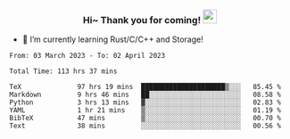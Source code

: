 <h3 align="center">
    Hi~ Thank you for coming!
    <img src="https://media.giphy.com/media/hvRJCLFzcasrR4ia7z/giphy.gif" width="25px">
</h3>

<!--
**pineapple-man/pineapple-man** is a ✨ _special_ ✨ repository because its `README.md` (this file) appears on your GitHub profile.

Here are some ideas to get you started:
- 🔭 I’m currently working on ...
- 🤔 I’m looking for help with ...
- 💬 Ask me about ...
- 📫 How to reach me: ...
- 😄 Pronouns: ...
- ⚡ Fun fact: 
- 👯 I’m looking to collaborate on kubernetes
-->
- 🌱 I’m currently learning Rust/C/C++ and Storage!

<!--START_SECTION:waka-->

```text
From: 03 March 2023 - To: 02 April 2023

Total Time: 113 hrs 37 mins

TeX              97 hrs 19 mins  █████████████████████▒░░░   85.45 %
Markdown         9 hrs 46 mins   ██░░░░░░░░░░░░░░░░░░░░░░░   08.58 %
Python           3 hrs 13 mins   ▓░░░░░░░░░░░░░░░░░░░░░░░░   02.83 %
YAML             1 hr 21 mins    ▒░░░░░░░░░░░░░░░░░░░░░░░░   01.19 %
BibTeX           47 mins         ▒░░░░░░░░░░░░░░░░░░░░░░░░   00.70 %
Text             38 mins         ░░░░░░░░░░░░░░░░░░░░░░░░░   00.56 %
```

<!--END_SECTION:waka-->
